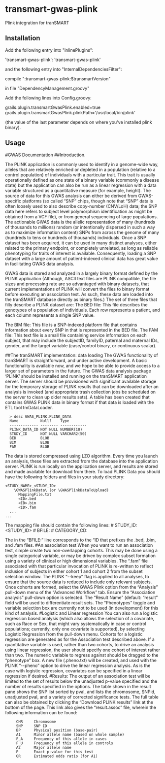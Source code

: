 # transmart-gwas-plink
Plink integration for tranSMART

Installation
------------

Add the following entry into "inlinePlugins":

  'transmart-gwas-plink': 'transmart-gwas-plink'

and the following entry into "InternalDependenciesFilter":

  compile ":transmart-gwas-plink:$transmartVersion"

in file "DependencyManagement.groovy"

Add the following lines into Config.groovy:

  grails.plugin.transmartGwasPlink.enabled=true
  grails.plugin.transmartGwasPlink.plinkPath='/usr/local/bin/plink'

(the value of the last parameter depends on where you've installed plink binary).

Usage
-----
#GWAS Documentation
##Introduction.

The PLINK application is commonly used to identify in a genome-wide way, alleles that are relatively enriched or depleted in a population (relative to a control population) of individuals with a particular trait. This trait is usually operationally defined as one state of a binary variable (commonly a disease state) but the application can also be run as a linear regression with a data variable structured as a quantitative measure (for example, height). 
The source of data for this GWAS analysis can either be derived from GWAS-specific platforms (so called “SNP” chips, though note that “SNP” data is often loosely used to also describe copy-number (CNV/LoH) data; the SNP data here refers to subject level polymorphism identification as might be obtained from a VCF file), or from general sequencing of large populations. The actionable GWAS data is the allelic representation of many (hundreds of thousands to millions) random (or intentionally dispersed in such a way as to maximize information content) SNPs from across the genome of many (hundreds to tens or hundreds of thousands) individuals. Once a SNP dataset has been acquired, it can be used in many distinct analyses, either related to the primary endpoint, or completely unrelated, as long as reliable phenotyping for traits of interest is available. Consequently, loading a SNP dataset with a large amount of patient-indexed clinical data has great value in facilitating GWAS data analysis.

GWAS data is stored and analyzed in a largely binary format defined by the PLINK application (Although, ASCII text files are PLINK compatible, the file sizes and processing rate are so advantaged with binary datasets, that current implementations of PLINK will convert the files to binary format before executing an association test. As such, these data are loaded into the tranSMART database directly as binary files.) The set of three files that filly describe a PLINK dataset are:
The BED file: This file describes the genotypes of a population of individuals. Each row represents a patient, and each column represents a single SNP value.

The BIM file: This file is a SNP-indexed platform file that contains information about every SNP in that is represented in the BED file.
The FAM file: This text file is a small file containing service information on each subject, that may include the subjectID, familyID, paternal and maternal IDs, gender, and the target variable (case/control binary, or continuous scalar).

##The tranSMART implementation: data loading
The GWAS functionality of tranSMART is straightforward, and under active development. A basic functionality is available now, and we hope to be able to provide access to a larger set of parameters in the future. 
The GWAS data analysis package ‘PLINK’ should be installed and running on the tranSMART application server. The server should be provisioned with significant available storage for the temporary storage of PLINK results that can be downloaded after an analysis is invoked (and appropriate trash collection jobs be scheduled on the server to clean up older results sets). A table has been created that contains GWAS PLINK data in binary format if that data is loaded with the ETL tool tmDataLoader. 

      > desc GWAS_PLINK.PLINK_DATA
      Name          Null?    Type
      ------------- -------- ------------
      PLINK_DATA_ID NOT NULL NUMBER(10)
      STUDY_ID      NOT NULL VARCHAR2(50)
      BED           BLOB
      BIM           BLOB
      FAM           BLOB

The data is stored compressed using LZO algorithm. Every time you launch an analysis, these files are extracted from the database into the application server. PLINK is run locally on the application server, and results are stored and made available for download from there.
To load PLINK Data you should have the following folders and files in your study directory:

    <STUDY_NAME>_<STUDY_ID>
        \GWASPlinkData\ (or \GWASPlinkDataToUpload)
          MappingFile.txt
          <ID>.bed
          <ID>.bim
          <ID>.fam
      ...
    ...
The mapping file should contain the following lines:
    # STUDY_ID: <STUDY_ID>
    # BFILE: <ID>
    # CATEGORY_CD: <PATH for PLINK DATA IN TREE>

The <ID> in the “BFILE:” line corresponds to the “ID that prefixes the .bed, .bim, and .fam files. 
#An association test
When you want to run an association test, simple create two non-overlapping cohorts. This may be done using a single categorical variable, or may be driven by complex subset formation using a variety of clinical or high dimensional variables. The “.fam” file associated with that particular invocation of PLINK is re-written to reflect inclusion of subjects in either cohort 1 and cohort 2 from the subset selection window. The PLINK “--keep” flag is applied to all analyses, to ensure that the source data is reduced to include only relevant subjects. Once cohorts are formed, select the GWAS Plink option from the “Analysis” pull-down menu of the “Advanced Workflow” tab. Ensure the “Association analysis” pull-down option is selected. The “Result Name” (default: “result” field will be used to differentiate result sets. The “Phenotypes” toggle and variable selection box are currently not to be used (in development) for this kind of analysis. 
#Logistic and Linear regression
You can also run a logistic regression based analysis (which also allows the selection of a covariate, such as Race or Sex, that might vary systematically in case or control populations; currently, only one covariate is supported), by selecting Logistic Regression from the pull-down menu. Cohorts for a logistic regression are generated as for the Association test described above.
If a quantitative variable is used, rather than two cohorts, to drive an analysis using linear regression, the user should specify one cohort of interest rather than two. The numeric variable to regress against should be dragged to the “phenotype” box. A new file (<ID>.pheno.txt) will be created, and used with the PLINK “--pheno” option to drive the linear regression analysis. As is the case with logistic regression, covariates can be specified in a linear regression if desired. 
#Results:
The output of an association test will be limited to the set of results below the unadjusted p-value specified and the number of results specified in the options. The table shown in the result pane shows the SNP list sorted by pval, and lists the chromosome, SNPid, unadjusted pval, and a variety of corrected significance tests. The full table can also be obtained by clicking the “Download PLINK results” link at the bottom of the page. This link also gives the “result.assoc” file, wherein the following information can be found:

         CHR     Chromosome
         SNP     SNP ID
         BP      Physical position (base-pair)
         A1      Minor allele name (based on whole sample)
         F_A     Frequency of this allele in cases
         F_U     Frequency of this allele in controls
         A2      Major allele name
         P       Exact p-value for this test
         OR      Estimated odds ratio (for A1)

